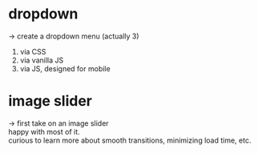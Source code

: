 # dropdown  
-> create a dropdown menu (actually 3)  
1) via CSS  
2) via vanilla JS  
3) via JS, designed for mobile  
  
# image slider  
-> first take on an image slider  
happy with most of it.  
curious to learn more about smooth transitions, minimizing load time, etc.  